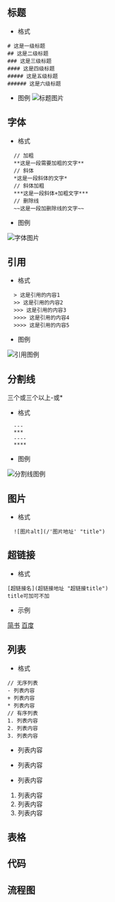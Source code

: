 ## 标题
- 格式
```
# 这是一级标题
## 这是二级标题
### 这是三级标题
#### 这是四级标题
##### 这是五级标题
###### 这是六级标题
```
- 图例
![标题图片](/title.png)

## 字体
- 格式
```
  // 加粗
  **这是一段需要加粗的文字**
  // 斜体
  *这是一段斜体的文字*
  // 斜体加粗
  ***这是一段斜体+加粗文字***
  // 删除线
  ~~这是一段加删除线的文字~~
```

- 图例

![字体图片](/fontSize.png)

## 引用
- 格式
```
  > 这是引用的内容1
  >> 这是引用的内容2
  >>> 这是引用的内容3
  >>>> 这是引用的内容4
  >>>> 这是引用的内容5
```
- 图例

![引用图例](/reference.png)


## 分割线
三个或三个以上-或*
- 格式
```
  ---
  ***
  ----
  ****
``` 
- 图例

![分割线图例](/dividingLine.png)


## 图片

- 格式
```
  ![图片alt](/'图片地址' "title")
```
## 超链接
- 格式
```
[超链接名](超链接地址 "超链接title")
title可加可不加
```

- 示例

[简书](http://jianshu.com)
[百度](http://baidu.com)

## 列表
- 格式
```
// 无序列表
- 列表内容
+ 列表内容
* 列表内容
// 有序列表
1. 列表内容
2. 列表内容
3. 列表内容
```

- 列表内容
+ 列表内容
* 列表内容

1. 列表内容
2. 列表内容
3. 列表内容
## 表格
## 代码
## 流程图